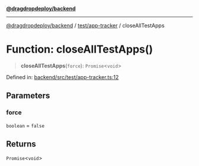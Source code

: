 [**@dragdropdeploy/backend**](../../../README.md)

***

[@dragdropdeploy/backend](../../../README.md) / [test/app-tracker](../README.md) / closeAllTestApps

# Function: closeAllTestApps()

> **closeAllTestApps**(`force`): `Promise`\<`void`\>

Defined in: [backend/src/test/app-tracker.ts:12](https://github.com/TomKonig/DragDropDeploy/blob/34bfcba72927c691f3e74d05ff86899c58e78bdc/backend/src/test/app-tracker.ts#L12)

## Parameters

### force

`boolean` = `false`

## Returns

`Promise`\<`void`\>
